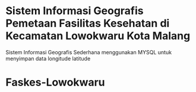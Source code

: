 # Sistem Informasi Geografis Pemetaan Fasilitas Kesehatan di Kecamatan Lowokwaru Kota Malang

Sistem Informasi Geografis Sederhana menggunakan MYSQL untuk menyimpan data longitude latitude 
# Faskes-Lowokwaru
